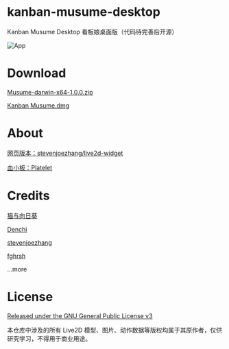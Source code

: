 # kanban-musume-desktop
Kanban Musume Desktop 看板娘桌面版（代码待完善后开源）

![App](https://amorist.oss-cn-shanghai.aliyuncs.com/app/images/3.png "App")

# Download

[Musume-darwin-x64-1.0.0.zip](https://amorist.oss-cn-shanghai.aliyuncs.com/app/Kanban%20Musume-darwin-x64-1.0.0.zip)

[Kanban Musume.dmg](https://amorist.oss-cn-shanghai.aliyuncs.com/app/Kanban%20Musume.dmg)

# About

[网页版本：stevenjoezhang/live2d-widget](https://github.com/stevenjoezhang/live2d-widget)

[血小板：Platelet](https://github.com/amorist/platelet)

# Credits
[猫与向日葵](https://imjad.cn/archives/lab/add-dynamic-poster-girl-with-live2d-to-your-blog-03/)

[Denchi](https://twitter.com/DenchiSoft/status/1036017773011525632)

[stevenjoezhang](https://github.com/stevenjoezhang)

[fghrsh](https://github.com/fghrsh)

...more
# License

[Released under the GNU General Public License v3](http://www.gnu.org/licenses/gpl-3.0.html)

本仓库中涉及的所有 Live2D 模型、图片、动作数据等版权均属于其原作者，仅供研究学习，不得用于商业用途。